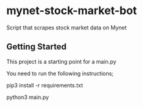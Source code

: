 # mynet-stock-market-bot

Script that scrapes stock market data on Mynet

## Getting Started

This project is a starting point for a main.py

You need to run the following instructions;

pip3 install -r requirements.txt


python3 main.py
